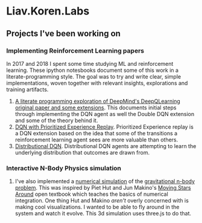 # Liav.Koren.Labs
## Projects I've been working on

### Implementing Reinforcement Learning papers
In 2017 and 2018 I spent some time studying ML and reinforcement learning. These ipython notesbooks document some of this work in a literate-programming style. The goal was to try and write clear, simple implementations, woven together with relevant insights,  explorations and training artifacts.
1. [A literate programming exploration of DeepMind's DeepQLearning original paper and some extensions](2018-06-DQN-Part1.html).  This documents initial steps through implementing the DQN agent as well the Double DQN extension and some of the theory behind it. 
1. [DQN with Prioritized Experience Replay](2018-07-DQN-2_PER.html). Prioritized Experience replay is a DQN extension based on the idea that some of the transitions a reinforcement learning agent sees are more valuable than others. 
1. [Distributional DQN](2018-08-DQN-3_Distributional.html). Distributional DQN agents are attempting to learn the underlying distribution that outcomes are drawn from.

### Interactive N-Body Physics simulation
1. I've also implemented a [numerical simulation](n-body-sim.html) of the [gravitational n-body problem](https://en.wikipedia.org/wiki/N-body_problem). This was inspired by Piet Hut and Jun Makino's [Moving Stars Around](http://citeseerx.ist.psu.edu/viewdoc/download?doi=10.1.1.600.955&rep=rep1&type=pdf) open textbook which teaches the basics of numerical integration. One thing Hut and Makino *aren't* overly concerned with is making cool visualizations. I wanted to be able to fly around in the system and watch it evolve. This 3d simulation uses three.js to do that.